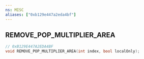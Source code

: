 ```yaml
---
ns: MISC
aliases: ["0xb129e447a2eda4bf"]
---
```

## REMOVE_POP_MULTIPLIER_AREA

```c
// 0xB129E447A2EDA4BF
void REMOVE_POP_MULTIPLIER_AREA(int index, bool localOnly);
```
